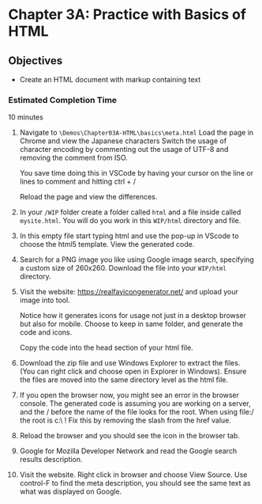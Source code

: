 # Chapter 3A: Practice with Basics of HTML 

## Objectives
* Create an HTML document with markup containing text

### Estimated Completion Time 
10 minutes

1. Navigate to `\Demos\Chapter03A-HTML\basics\meta.html`
Load the page in Chrome and view the Japanese characters
Switch the usage of character encoding by commenting out the usage of UTF-8 and removing the comment from ISO. 

    You save time doing this in VSCode by having your cursor on the line or lines to comment and hitting ctrl + /

    Reload the page and view the differences.

1. In your `/WIP` folder create a folder called `html` and a file inside called `mysite.html`. You will do you work in this `WIP/html` directory and file.

1. In this empty file start typing html and use the pop-up in VScode to choose the html5 template. View the generated code.

1. Search for a PNG image you like using Google image search, specifying a custom size of 260x260. Download the file into your `WIP/html` directory.

1. Visit the website: https://realfavicongenerator.net/ and upload your image into tool. 

    Notice how it generates icons for usage not just in a desktop browser but also for mobile. Choose to keep in same folder, and generate the code and icons.

    Copy the code into the head section of your html file.

1. Download the zip file and use Windows Explorer to extract the files. (You can right click and choose open in Explorer in Windows). Ensure the files are moved into the same directory level as the html file.

1. If you open the browser now, you might see an error in the browser console. The generated code is assuming you are working on a server, and the / before the name of the file looks for the root. When using file:/ the root is c:\ !  Fix this by removing the slash from the href value.

1. Reload the browser and you should see the icon in the browser tab.

1. Google for Mozilla Developer Network and read the Google search results description.

1. Visit the website. Right click in browser and choose View Source.  Use control-F to find the meta description, you should see the same text as what was displayed on Google.  
